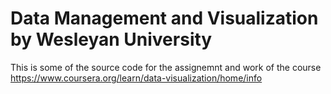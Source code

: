 # Data Management and Visualization by Wesleyan University

This is some of the source code for the assignemnt and work of the course https://www.coursera.org/learn/data-visualization/home/info

